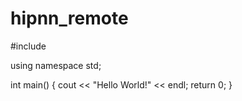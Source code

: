 # hipnn_remote
#include <iostream>

using namespace std;

int main()
{
	cout << "Hello World!" << endl;
	return 0;
}
